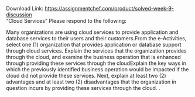 Download Link: https://assignmentchef.com/product/solved-week-9-discussion
<br>
“Cloud Services” Please respond to the following:

Many organizations are using cloud services to provide application and database services to their users and their customers.From the e-Activities, select one (1) organization that provides application or database support through cloud services. Explain the services that the organization provides through the cloud, and examine the business operation that is enhanced through providing these services through the cloudExplain the key ways in which the previously identified business operation would be impacted if the cloud did not provide these services. Next, explain at least two (2) advantages and at least two (2) disadvantages that the organization in question incurs by providing these services through the cloud. .